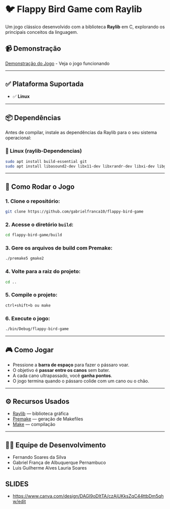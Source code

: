 # 🐦 Flappy Bird Game com Raylib

Um jogo clássico desenvolvido com a biblioteca **Raylib** em C, explorando os principais conceitos da linguagem.

## 📹 Demonstração

[Demonstração do Jogo](https://youtu.be/MuBmDDfsPHM) - Veja o jogo funcionando

---

## ✅ Plataforma Suportada

- ✅ **Linux**

---

## 📦 Dependências

Antes de compilar, instale as dependências da Raylib para o seu sistema operacional:

### 🐧 Linux (raylib-Dependencias)

```bash
sudo apt install build-essential git
sudo apt install libasound2-dev libx11-dev libxrandr-dev libxi-dev libgl1-mesa-dev libglu1-mesa-dev libxcursor-dev libxinerama-dev libwayland-dev libxkbcommon-dev
```

---

## 🚀 Como Rodar o Jogo

### 1. Clone o repositório:

```bash
git clone https://github.com/gabrielfranca10/flappy-bird-game
```

### 2. Acesse o diretório `build`:

```bash
cd flappy-bird-game/build
```

### 3. Gere os arquivos de build com Premake:

```bash
./premake5 gmake2
```

### 4. Volte para a raiz do projeto:

```bash
cd ..
```

### 5. Compile o projeto:

```bash
ctrl+shift+b ou make
```

### 6. Execute o jogo:

```bash
./bin/Debug/flappy-bird-game
```

---

## 🎮 Como Jogar

- Pressione a **barra de espaço** para fazer o pássaro voar.
- O objetivo é **passar entre os canos** sem bater.
- A cada cano ultrapassado, você **ganha pontos**.
- O jogo termina quando o pássaro colide com um cano ou o chão.

---

## ⚙️ Recursos Usados

- [Raylib](https://www.raylib.com/) — biblioteca gráfica  
- [Premake](https://premake.github.io/) — geração de Makefiles  
- [Make](https://www.gnu.org/software/make/) — compilação

---

## 👨‍💻 Equipe de Desenvolvimento

- Fernando Soares da Silva  
- Gabriel França de Albuquerque Pernambuco  
- Luis Guilherme Alves Lauria Soares

## SLIDES

- https://www.canva.com/design/DAGl9oDItTA/czAjUKksZqC44ttbDm5qhw/edit
